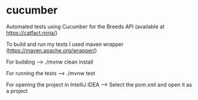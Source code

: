 # cucumber
Automated tests using Cucumber for the Breeds API (available at https://catfact.ninja/)

To build and run my tests I used maven wrapper (https://maven.apache.org/wrapper/)

For building --> ./mvnw clean install

For running the tests --> ./mvnw test

For opening the project in IntelliJ IDEA --> Select the pom.xml and open it as a project
